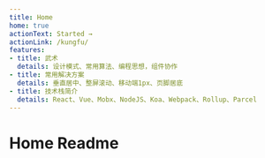 ```yaml
---
title: Home
home: true
actionText: Started →
actionLink: /kungfu/
features:
- title: 武术
  details: 设计模式、常用算法、编程思想，组件协作
- title: 常用解决方案
  details: 垂直居中、整屏滚动、移动端1px、页脚居底
- title: 技术栈简介
  details: React、Vue、Mobx、NodeJS、Koa、Webpack、Rollup、Parcel
---
```


# Home Readme
